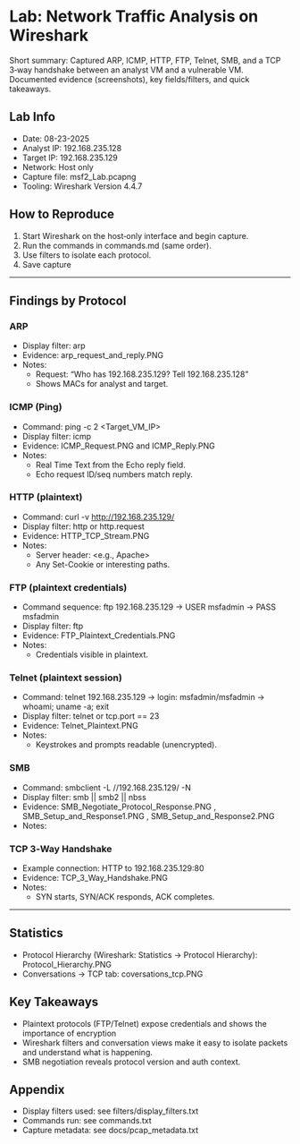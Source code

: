 # Lab: Network Traffic Analysis on Wireshark

Short summary: Captured ARP, ICMP, HTTP, FTP, Telnet, SMB, and a TCP 3‑way handshake between an analyst VM and a vulnerable VM. Documented evidence (screenshots), key fields/filters, and quick takeaways.

## Lab Info
- Date: 08-23-2025
- Analyst IP: 192.168.235.128
- Target IP: 192.168.235.129
- Network: Host only
- Capture file: msf2_Lab.pcapng
- Tooling: Wireshark Version 4.4.7

## How to Reproduce 
1) Start Wireshark on the host‑only interface and begin capture.
2) Run the commands in commands.md (same order).
3) Use filters to isolate each protocol.
4) Save capture

---

## Findings by Protocol

### ARP
- Display filter: arp
- Evidence: arp_request_and_reply.PNG  
- Notes:
  - Request: “Who has 192.168.235.129? Tell 192.168.235.128”
  - Shows MACs for analyst and target.

### ICMP (Ping)
- Command: ping -c 2 <Target_VM_IP>
- Display filter: icmp
- Evidence: ICMP_Request.PNG and ICMP_Reply.PNG  
- Notes:
  - Real Time Text from the Echo reply field.
  - Echo request ID/seq numbers match reply.

### HTTP (plaintext)
- Command: curl -v http://192.168.235.129/
- Display filter: http or http.request
- Evidence: HTTP_TCP_Stream.PNG
- Notes:
  - Server header: <e.g., Apache>
  - Any Set-Cookie or interesting paths.

### FTP (plaintext credentials)
- Command sequence: ftp 192.168.235.129 → USER msfadmin → PASS msfadmin
- Display filter: ftp
- Evidence: FTP_Plaintext_Credentials.PNG  
- Notes:
  - Credentials visible in plaintext.

### Telnet (plaintext session)
- Command: telnet 192.168.235.129 → login: msfadmin/msfadmin → whoami; uname -a; exit
- Display filter: telnet or tcp.port == 23
- Evidence: Telnet_Plaintext.PNG    
- Notes:
  - Keystrokes and prompts readable (unencrypted).

### SMB
- Command: smbclient -L //192.168.235.129/ -N
- Display filter: smb || smb2 || nbss
- Evidence: SMB_Negotiate_Protocol_Response.PNG , SMB_Setup_and_Response1.PNG , SMB_Setup_and_Response2.PNG
- Notes:


### TCP 3‑Way Handshake
- Example connection: HTTP to 192.168.235.129:80
- Evidence: TCP_3_Way_Handshake.PNG  
- Notes:
  - SYN starts, SYN/ACK responds, ACK completes.

---

## Statistics
- Protocol Hierarchy (Wireshark: Statistics → Protocol Hierarchy): Protocol_Hierarchy.PNG  
- Conversations → TCP tab: coversations_tcp.PNG

## Key Takeaways
- Plaintext protocols (FTP/Telnet) expose credentials and shows the importance of encryption
- Wireshark filters and conversation views make it easy to isolate packets and understand what is happening.
- SMB negotiation reveals protocol version and auth context.

## Appendix
- Display filters used: see filters/display_filters.txt
- Commands run: see commands.txt
- Capture metadata: see docs/pcap_metadata.txt
